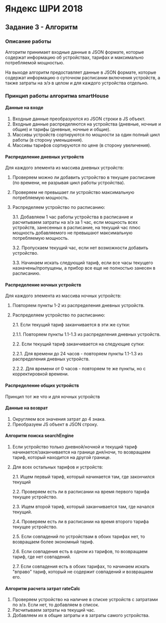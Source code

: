 # Яндекс ШРИ 2018

## Задание 3 - Алгоритм

### Описание работы

Алгоритм принимает входные данные в JSON формате, которые содержат информацию об устройствах, тарифах и максимально потребляемой мощностью.

На выходе алгоритм предоставляет данные в JSON формате, которые содержат информацию о суточном расписании включения устройств, а также затраты на э/э в целом и для каждого устройства отдельно.

### Принцип работы алгоритма smartHouse

#### Данные на входе

1. Входные данные преобразуются из JSON строки в JS объект.
2. Входные данные распределяются на устройства (дневные, ночные и общие) и тарифы (дневные, ночные и общие).
3. Массивы устройств сортируются по мощности за один полный цикл работы (в сторону уменьшения).
4. Массивы тарифов сортируются по цене (в сторону увеличения).

#### Распределение дневных устройств

Для каждого элемента из массива дневных устройств:
  
  1. Проверяем можно ли добавить устройство в текущее расписание (по времени, не разрывая цикл работы устройства).
  2. Проверяем не превышает ли устройство максимальную потребляемую мощность.
  3. Распределяем устройство по расписанию:
  
     3.1. Добавляем 1 час работы устройства в расписание и расчитываем затраты на э/э за 1 час,
     если мощность всех устройств, занесенных в расписание, на текущий час плюс мощность добавляемого
     не превышают максимальную потребляемую мощность.
     
     3.2. Пропускаем текущий час, если нет возможности добавить устройство.
     
     3.3. Начинаем искать следующий тариф, если все часы текущего назначены/пропущены, 
     а прибор все еще не полностью занесен в расписанию.

#### Распределение ночных устройств

Для каждого элемента из массива ночных устройств:

  1. Повторяем пункты 1-2 из распределения дневных устройств.
  2. Распределяем устройство по расписанию:
  
     2.1. Если текущий тариф заканчивается в эти же сутки:
     
        2.1.1. Повторяем пункты 1.1-1.3 из распределения дневных устройств.
          
     2.2. Если текущий тариф заканчивается на следующие сутки:
     
        2.2.1. Для времени до 24 часов - повторяем пункты 1.1-1.3 из распределения дневных устройств.
        
        2.2.2. Для времени от 0 часов - повторяем те же пункты, но с корректировкой времени.

#### Распределение общих устройств

Принцип тот же что и для ночных устройств

#### Данные на возврат

1. Округляем все значения затрат до 4 знака.
2. Преобразуем JS объект в JSON строку.

#### Алгоритм поиска searchEngine

1. Если устройство только дневной/ночной и текущий тариф начинается/заканчивается на границе дня/ночи,
то возвращаем тариф, который находится на другой границе.
2. Для всех остальных тарифов и устройств: 

   2.1. Ищем первый тариф, который начинается там, где закончился текущий
   
   2.2. Проверяем есть ли в расписании на время первого тарифа текущее устройство.
   
   2.3. Ищем второй тариф, который заканчивается там, где начался текущий.
   
   2.4. Проверяем есть ли в расписании на время второго тарифа текущее устройство.
   
   2.5. Если совпадений по устройствам в обоих тарифах нет, то возвращаем более экономный тариф.
   
   2.6. Если совпадения есть в одном из тарифов, то возвращаем тариф, где нет совпадений.
   
   2.7. Если совпадения есть в обоих тарифах, то начинаем искать "вправо" тариф, который не содержит совпадений
   и возвращаем его.
   
#### Алгоритм расчета затрат rateCalc

1. Проверяем устройство на наличие в списке устройств с затратами по э/э. Если нет, то добавляем в список.
2. Расчитываем затраты на текущий час.
3. Добавляем их в общие затраты и в затраты самого устройства.
